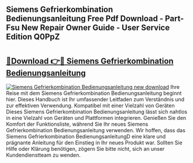 ## Siemens Gefrierkombination Bedienungsanleitung Free Pdf Download - Part-Fsu New Repair Owner Guide - User Service Edition Q0PpZ

# <h2><a href="http://df2ivr.blite.top/?on=Siemens+Gefrierkombination+Bedienungsanleitung">🔗Download 👉🔴 Siemens Gefrierkombination Bedienungsanleitung</a></h2>

[![Siemens Gefrierkombination Bedienungsanleitung new download](https://i.imgur.com/lujVjoI.png)](http://df2ivr.blite.top/?on=Siemens+Gefrierkombination+Bedienungsanleitung)
Ihre Reise mit dem Siemens Gefrierkombination Bedienungsanleitung beginnt hier. Dieses Handbuch ist Ihr umfassender Leitfaden zum Verständnis und zur effektiven Verwendung. Kompatibel mit einer Vielzahl von Geräten Dieses Siemens Gefrierkombination Bedienungsanleitung lässt sich nahtlos in eine Vielzahl von Geräten und Plattformen integrieren. Genießen Sie den Komfort der Funktionsliste, während Sie Ihr neues Siemens Gefrierkombination Bedienungsanleitung verwenden. Wir hoffen, dass das Siemens Gefrierkombination BedienungsanleitungD eine klare und prägnante Anleitung für den Einstieg in Ihr neues Produkt war. Sollten Sie Hilfe oder Klärung benötigen, zögern Sie bitte nicht, sich an unser Kundendienstteam zu wenden.
